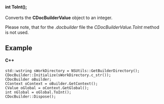 #### int ToInt();

Converts the **CDocBuilderValue** object to an integer.

Please note, that for the *.docbuilder* file the *CDocBuilderValue.ToInt* method is not used.

## Example

#### C++

```
std::wstring sWorkDirectory = NSUtils::GetBuilderDirectory();
CDocBuilder::Initialize(sWorkDirectory.c_str());
CDocBuilder oBuilder;
CContext oContext = oBuilder.GetContext();
CValue oGlobal = oContext.GetGlobal();
int nGlobal = oGlobal.ToInt();
CDocBuilder::Dispose();
```
